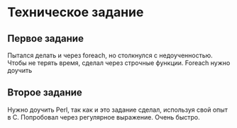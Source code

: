 # Техническое задание

## Первое задание

 Пытался делать и через foreach, но столкнулся с недоученностью. Чтобы не терять время, сделал через строчные функции. Foreach нужно доучить

## Второе задание

 Нужно доучить Perl, так как и это задание сделал, используя свой опыт в C.
 Попробовал через регулярное выражение. Очень быстро.
